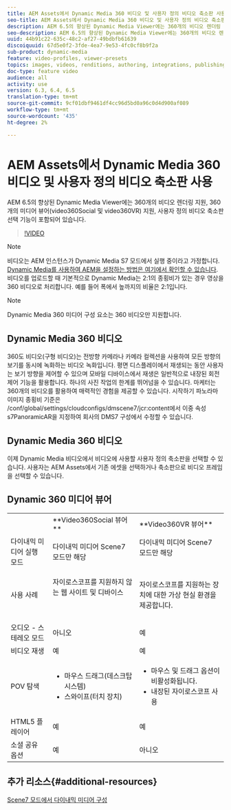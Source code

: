 ```yaml
---
title: AEM Assets에서 Dynamic Media 360 비디오 및 사용자 정의 비디오 축소판 사용
seo-title: AEM Assets에서 Dynamic Media 360 비디오 및 사용자 정의 비디오 축소판 사용
description: AEM 6.5의 향상된 Dynamic Media Viewer에는 360개의 비디오 렌더링 지원, 360개의 미디어 뷰어(video360Social 및 video360VR) 지원, 사용자 정의 비디오 축소판 선택 기능이 포함되어 있습니다.
seo-description: AEM 6.5의 향상된 Dynamic Media Viewer에는 360개의 비디오 렌더링 지원, 360개의 미디어 뷰어(video360Social 및 video360VR) 지원, 사용자 정의 비디오 축소판 선택 기능이 포함되어 있습니다.
uuid: 44b91c22-635c-48c2-af27-49bdbfb61639
discoiquuid: 67d5e0f2-3fde-4ea7-9e53-4fc0cf8b9f2a
sub-product: dynamic-media
feature: video-profiles, viewer-presets
topics: images, videos, renditions, authoring, integrations, publishing, metadata
doc-type: feature video
audience: all
activity: use
version: 6.3, 6.4, 6.5
translation-type: tm+mt
source-git-commit: 9cf01dbf9461df4cc96d5bd0a96c0d4d900af089
workflow-type: tm+mt
source-wordcount: '435'
ht-degree: 2%

---
```



# AEM Assets에서 Dynamic Media 360 비디오 및 사용자 정의 비디오 축소판 사용

AEM 6.5의 향상된 Dynamic Media Viewer에는 360개의 비디오 렌더링 지원, 360개의 미디어 뷰어(video360Social 및 video360VR) 지원, 사용자 정의 비디오 축소판 선택 기능이 포함되어 있습니다.

>[!VIDEO](https://video.tv.adobe.com/v/26391?quality=9&learn=on)

>[!NOTE]
>
>비디오는 AEM 인스턴스가 Dynamic Media S7 모드에서 실행 중이라고 가정합니다.  [Dynamic Media를 사용하여 AEM을 설정하는 방법은 여기에서 확인할 수 있습니다](https://helpx.adobe.com/experience-manager/6-3/assets/using/config-dynamic-fp-14410.html). 비디오를 업로드할 때 기본적으로 Dynamic Media는 2:1의 종횡비가 있는 경우 영상을 360 비디오로 처리합니다. 예를 들어 폭에서 높까지의 비율은 2:1입니다.

>[!NOTE]
>
>Dynamic Media 360 미디어 구성 요소는 360 비디오만 지원합니다.

## Dynamic Media 360 비디오

360도 비디오(구형 비디오)는 전방향 카메라나 카메라 컬렉션을 사용하여 모든 방향의 보기를 동시에 녹화하는 비디오 녹화입니다. 평면 디스플레이에서 재생되는 동안 사용자는 보기 방향을 제어할 수 있으며 모바일 디바이스에서 재생은 일반적으로 내장된 회전 제어 기능을 활용합니다.  하나의 사진 작업의 한계를 뛰어넘을 수 있습니다. 마케터는 360개의 비디오를 활용하여 매력적인 경험을 제공할 수 있습니다.  시작하기 파노라마 이미지 종횡비 기준은 /conf/global/settings/cloudconfigs/dmscene7/jcr:content에서 이중 속성 s7PanoramicAR을 지정하여 회사의 DMS7 구성에서 수정할 수 있습니다.

## Dynamic Media 360 비디오

이제 Dynamic Media 비디오에서 비디오에 사용할 사용자 정의 축소판을 선택할 수 있습니다. 사용자는 AEM Assets에서 기존 에셋을 선택하거나 축소판으로 비디오 프레임을 선택할 수 있습니다.

## Dynamic 360 미디어 뷰어

<table> 
 <tbody>
   <tr>
      <td> </td>
      <td>**Video360Social 뷰어**</td>
      <td>**Video360VR 뷰어**</td>
   </tr>
   <tr>
      <td>다이내믹 미디어 실행 모드</td>
      <td>다이내믹 미디어 Scene7 모드만 해당</td>
      <td>다이내믹 미디어 Scene7 모드만 해당<br>
         <br>
      </td>
   </tr>
   <tr>
      <td>사용 사례</td>
      <td>
         <p>자이로스코프를 지원하지 않는 웹 사이트 및 디바이스</p>
         <p> </p>
      </td>
      <td>
         <p>자이로스코프를 지원하는 장치에 대한 가상 현실 환경을 제공합니다. </p>
      </td>
   </tr>
   <tr>
      <td>오디오 - 스테레오 모드</td>
      <td>아니오</td>
      <td>예</td>
   </tr>
   <tr>
      <td>비디오 재생</td>
      <td>예</td>
      <td>예</td>
   </tr>
   <tr>
      <td>POV 탐색</td>
      <td>
         <ul>
            <li>마우스 드래그(데스크탑 시스템)</li>
            <li>스와이프(터치 장치)</li>
         </ul>
      </td>
      <td>
         <ul>
            <li>마우스 및 드래그 옵션이 비활성화됩니다.</li>
            <li>내장된 자이로스코프 사용</li>
         </ul>
      </td>
   </tr>
   <tr>
      <td>HTML5 플레이어</td>
      <td>예</td>
      <td>예</td>
   </tr>
   <tr>
      <td>소셜 공유 옵션</td>
      <td>예</td>
      <td>아니오</td>
   </tr>
</tbody>
</table>

## 추가 리소스{#additional-resources}

[Scene7 모드에서 다이내믹 미디어 구성](https://helpx.adobe.com/experience-manager/6-5/assets/using/config-dms7.html)
